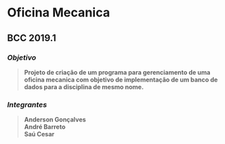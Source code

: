 # Oficina Mecanica
## BCC 2019.1
### _Objetivo_
>**Projeto de criação de um programa para gerenciamento de uma
    oficina mecanica com objetivo de implementação de um banco de
    dados para a disciplina de mesmo nome.**

### _Integrantes_
>**Anderson Gonçalves**  
 **André Barreto**  
 **Saú Cesar**
